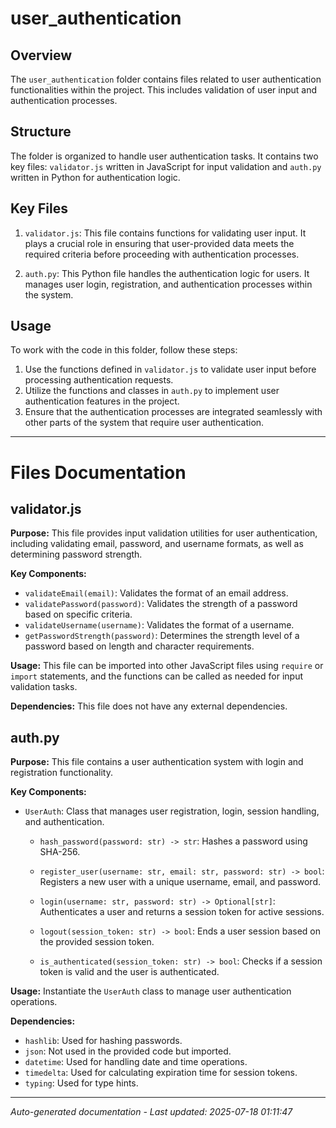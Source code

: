 # user_authentication

## Overview
The `user_authentication` folder contains files related to user authentication functionalities within the project. This includes validation of user input and authentication processes.

## Structure
The folder is organized to handle user authentication tasks. It contains two key files: `validator.js` written in JavaScript for input validation and `auth.py` written in Python for authentication logic.

## Key Files
1. `validator.js`: This file contains functions for validating user input. It plays a crucial role in ensuring that user-provided data meets the required criteria before proceeding with authentication processes.
   
2. `auth.py`: This Python file handles the authentication logic for users. It manages user login, registration, and authentication processes within the system.

## Usage
To work with the code in this folder, follow these steps:
1. Use the functions defined in `validator.js` to validate user input before processing authentication requests.
2. Utilize the functions and classes in `auth.py` to implement user authentication features in the project.
3. Ensure that the authentication processes are integrated seamlessly with other parts of the system that require user authentication.

---

# Files Documentation

## validator.js

**Purpose:** This file provides input validation utilities for user authentication, including validating email, password, and username formats, as well as determining password strength.

**Key Components:**
- `validateEmail(email)`: Validates the format of an email address.
- `validatePassword(password)`: Validates the strength of a password based on specific criteria.
- `validateUsername(username)`: Validates the format of a username.
- `getPasswordStrength(password)`: Determines the strength level of a password based on length and character requirements.

**Usage:** This file can be imported into other JavaScript files using `require` or `import` statements, and the functions can be called as needed for input validation tasks.

**Dependencies:** This file does not have any external dependencies.

## auth.py

**Purpose:** This file contains a user authentication system with login and registration functionality.

**Key Components:**
- `UserAuth`: Class that manages user registration, login, session handling, and authentication.
  
  - `hash_password(password: str) -> str`: Hashes a password using SHA-256.
  
  - `register_user(username: str, email: str, password: str) -> bool`: Registers a new user with a unique username, email, and password.
  
  - `login(username: str, password: str) -> Optional[str]`: Authenticates a user and returns a session token for active sessions.
  
  - `logout(session_token: str) -> bool`: Ends a user session based on the provided session token.
  
  - `is_authenticated(session_token: str) -> bool`: Checks if a session token is valid and the user is authenticated.

**Usage:** Instantiate the `UserAuth` class to manage user authentication operations.

**Dependencies:** 
- `hashlib`: Used for hashing passwords.
- `json`: Not used in the provided code but imported.
- `datetime`: Used for handling date and time operations.
- `timedelta`: Used for calculating expiration time for session tokens.
- `typing`: Used for type hints.

---
*Auto-generated documentation - Last updated: 2025-07-18 01:11:47*

